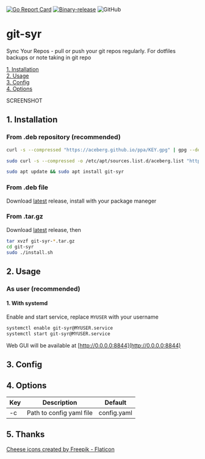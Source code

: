 [![Go Report Card](https://goreportcard.com/badge/github.com/aceberg/git-syr)](https://goreportcard.com/report/github.com/aceberg/git-syr)
[![Binary-release](https://github.com/aceberg/git-syr/actions/workflows/release.yml/badge.svg)](https://github.com/aceberg/git-syr/actions/workflows/release.yml)
![GitHub](https://img.shields.io/github/license/aceberg/git-syr)

# git-syr

Sync Your Repos - pull or push your git repos regularly. For dotfiles backups or note taking in git repo

[1. Installation](https://github.com/aceberg/git-syr#1-installation)   
[2. Usage](https://github.com/aceberg/git-syr#2-usage)   
[3. Config](https://github.com/aceberg/git-syr#3-config)   
[4. Options](https://github.com/aceberg/git-syr#4-options)  

SCREENSHOT




## 1. Installation

### From .deb repository (recommended)
```sh
curl -s --compressed "https://aceberg.github.io/ppa/KEY.gpg" | gpg --dearmor | sudo tee /etc/apt/trusted.gpg.d/aceberg.gpg
```
```sh
sudo curl -s --compressed -o /etc/apt/sources.list.d/aceberg.list "https://aceberg.github.io/ppa/aceberg.list"
```
```sh
sudo apt update && sudo apt install git-syr
```
### From .deb file
Download [latest](https://github.com/aceberg/git-syr/releases/latest) release, install with your package maneger

### From .tar.gz
Download [latest](https://github.com/aceberg/git-syr/releases/latest) release, then
```sh
tar xvzf git-syr-*.tar.gz
cd git-syr
sudo ./install.sh
```



## 2. Usage
### As user (recommended)
#### 1. With systemd
Enable and start service, replace `MYUSER` with your username
```sh
systemctl enable git-syr@MYUSER.service
systemctl start git-syr@MYUSER.service
```
Web GUI will be available at [http://0.0.0.0:8844](http://0.0.0.0:8844)





## 3. Config





## 4. Options
| Key  | Description | Default |
| --------  | ----------- | ------- |
| -c | Path to config yaml file |config.yaml|







## 5. Thanks




<a href="https://www.flaticon.com/free-icons/cheese" title="cheese icons">Cheese icons created by Freepik - Flaticon</a>